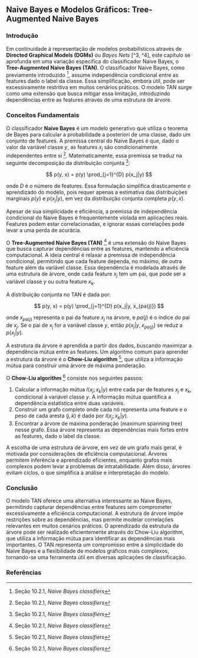 ## Naive Bayes e Modelos Gráficos: Tree-Augmented Naive Bayes

### Introdução
Em continuidade à representação de modelos probabilísticos através de **Directed Graphical Models (DGMs)** ou *Bayes Nets* [^3, ^4], este capítulo se aprofunda em uma variação específica do classificador Naive Bayes, o **Tree-Augmented Naive Bayes (TAN)**. O classificador Naive Bayes, como previamente introduzido [^5], assume independência condicional entre as features dado o label da classe. Essa simplificação, embora útil, pode ser excessivamente restritiva em muitos cenários práticos. O modelo TAN surge como uma extensão que busca mitigar essa limitação, introduzindo dependências entre as features através de uma estrutura de árvore.

### Conceitos Fundamentais

O classificador **Naive Bayes** é um modelo generativo que utiliza o teorema de Bayes para calcular a probabilidade a posteriori de uma classe, dado um conjunto de features. A premissa central do Naive Bayes é que, dado o valor da variável classe $y$, as features $x_j$ são condicionalmente independentes entre si [^5]. Matematicamente, essa premissa se traduz na seguinte decomposição da distribuição conjunta [^5]:

$$ p(y, x) = p(y) \prod_{j=1}^{D} p(x_j|y) $$

onde $D$ é o número de features. Essa formulação simplifica drasticamente o aprendizado do modelo, pois requer apenas a estimativa das distribuições marginais $p(y)$ e $p(x_j|y)$, em vez da distribuição conjunta completa $p(y, x)$.

Apesar de sua simplicidade e eficiência, a premissa de independência condicional do Naive Bayes é frequentemente violada em aplicações reais. Features podem estar correlacionadas, e ignorar essas correlações pode levar a uma perda de acurácia.

O **Tree-Augmented Naive Bayes (TAN)** [^5] é uma extensão do Naive Bayes que busca capturar dependências entre as features, mantendo a eficiência computacional. A ideia central é relaxar a premissa de independência condicional, permitindo que cada feature dependa, no máximo, de outra feature além da variável classe. Essa dependência é modelada através de uma estrutura de árvore, onde cada feature $x_j$ tem um pai, que pode ser a variável classe $y$ ou outra feature $x_k$.

A distribuição conjunta no TAN é dada por:

$$ p(y, x) = p(y) \prod_{j=1}^{D} p(x_j|y, x_{pa(j)}) $$

onde $x_{pa(j)}$ representa o pai da feature $x_j$ na árvore, e $pa(j)$ é o índice do pai de $x_j$. Se o pai de $x_j$ for a variável classe $y$, então $p(x_j|y, x_{pa(j)})$ se reduz a $p(x_j|y)$.

A estrutura da árvore é aprendida a partir dos dados, buscando maximizar a dependência mútua entre as features. Um algoritmo comum para aprender a estrutura da árvore é o **Chow-Liu algorithm** [^5], que utiliza a informação mútua para construir uma árvore de máxima ponderação.

O **Chow-Liu algorithm** [^5] consiste nos seguintes passos:

1.  Calcular a informação mútua $I(x_j; x_k|y)$ entre cada par de features $x_j$ e $x_k$, condicional à variável classe $y$. A informação mútua quantifica a dependência estatística entre duas variáveis.
2.  Construir um grafo completo onde cada nó representa uma feature e o peso de cada aresta $(j, k)$ é dado por $I(x_j; x_k|y)$.
3.  Encontrar a árvore de máxima ponderação (maximum spanning tree) nesse grafo. Essa árvore representa as dependências mais fortes entre as features, dado o label da classe.

A escolha de uma estrutura de árvore, em vez de um grafo mais geral, é motivada por considerações de eficiência computacional. Árvores permitem inferência e aprendizado eficientes, enquanto grafos mais complexos podem levar a problemas de intratabilidade. Além disso, árvores evitam ciclos, o que simplifica a análise e interpretação do modelo.

### Conclusão
O modelo TAN oferece uma alternativa interessante ao Naive Bayes, permitindo capturar dependências entre features sem comprometer excessivamente a eficiência computacional. A estrutura de árvore impõe restrições sobre as dependências, mas permite modelar correlações relevantes em muitos cenários práticos. O aprendizado da estrutura da árvore pode ser realizado eficientemente através do Chow-Liu algorithm, que utiliza a informação mútua para identificar as dependências mais importantes. O TAN representa um compromisso entre a simplicidade do Naive Bayes e a flexibilidade de modelos gráficos mais complexos, tornando-se uma ferramenta útil em diversas aplicações de classificação.

### Referências
[^3]: Capítulo 10, *Directed graphical models (Bayes nets)*
[^4]: Seção 10.1, *Introduction*
[^5]: Seção 10.2.1, *Naive Bayes classifiers*
<!-- END -->